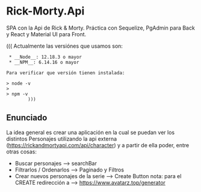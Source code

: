 # Rick-Morty.Api
SPA con la Api de Rick &amp; Morty. Práctica con Sequelize, PgAdmin para Back y React y Material UI para Front.

(((
    Actualmente las versiónes que usamos son:

     * __Node__: 12.18.3 o mayor
     * __NPM__: 6.14.16 o mayor

    Para verificar que versión tienen instalada:

    > node -v
    >
    > npm -v
            )))

## Enunciado

La idea general es crear una aplicación en la cual se puedan ver los distintos Personajes utilizando la api externa (https://rickandmortyapi.com/api/character) y a partir de ella poder, entre otras cosas:

  - Buscar personajes --> searchBar
  - Filtrarlos / Ordenarlos --> Paginado y Filtros
  - Crear nuevos personajes de la serie --> Create Button
      nota:
    para el CREATE redirección a --> https://www.avatarz.top/generator

## 

